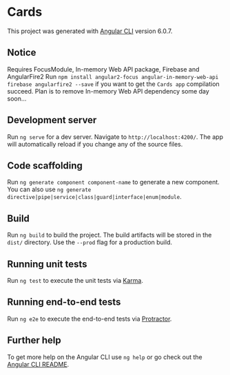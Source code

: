 # Cards

This project was generated with [Angular CLI](https://github.com/angular/angular-cli) version 6.0.7.

## Notice

Requires FocusModule, In-memory Web API package, Firebase and AngularFire2
Run `npm install angular2-focus angular-in-memory-web-api firebase angularfire2 --save` if you want to get the `Cards app` compilation succeed. Plan is to remove In-memory Web API dependency some day soon...

## Development server

Run `ng serve` for a dev server. Navigate to `http://localhost:4200/`. The app will automatically reload if you change any of the source files.

## Code scaffolding

Run `ng generate component component-name` to generate a new component. You can also use `ng generate directive|pipe|service|class|guard|interface|enum|module`.

## Build

Run `ng build` to build the project. The build artifacts will be stored in the `dist/` directory. Use the `--prod` flag for a production build.

## Running unit tests

Run `ng test` to execute the unit tests via [Karma](https://karma-runner.github.io).

## Running end-to-end tests

Run `ng e2e` to execute the end-to-end tests via [Protractor](http://www.protractortest.org/).

## Further help

To get more help on the Angular CLI use `ng help` or go check out the [Angular CLI README](https://github.com/angular/angular-cli/blob/master/README.md).
